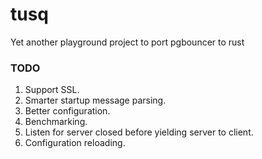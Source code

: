 # tusq

Yet another playground project to port pgbouncer to rust

### TODO

1. Support SSL.
2. Smarter startup message parsing.
3. Better configuration.
4. Benchmarking.
5. Listen for server closed before yielding server to client.
7. Configuration reloading.
